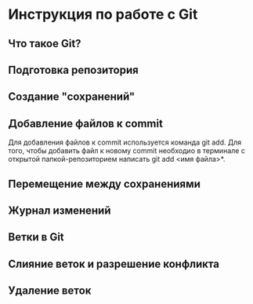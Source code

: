 # Инструкция по работе с Git

## Что такое Git?

## Подготовка репозитория

## Создание "сохранений"


## Добавление файлов к commit
Для добавления файлов к commit используется команда git add. Для того, чтобы добавить файл к новому commit необходио в терминале с открытой папкой-репозиторием написать git add <имя файла>*.


## Перемещение между сохранениями

## Журнал изменений

## Ветки в Git

## Слияние веток и разрешение конфликта

## Удаление веток